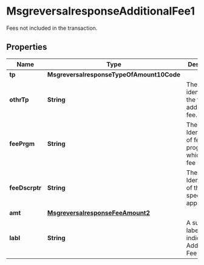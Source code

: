 

# MsgreversalresponseAdditionalFee1

Fees not included in the transaction.

## Properties

| Name | Type | Description | Notes |
|------------ | ------------- | ------------- | -------------|
|**tp** | **MsgreversalresponseTypeOfAmount10Code** |  |  [optional] |
|**othrTp** | **String** | The code identifying the type of additional fee. |  [optional] |
|**feePrgm** | **String** | The Identification of fee program to which this fee belongs. |  [optional] |
|**feeDscrptr** | **String** | The Identification of the specific fee applied. |  [optional] |
|**amt** | [**MsgreversalresponseFeeAmount2**](MsgreversalresponseFeeAmount2.md) |  |  [optional] |
|**labl** | **String** | A summary label that indicates the Additional Fee applied. |  [optional] |



